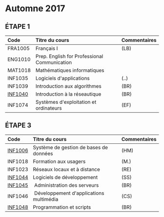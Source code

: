 # Automne 2017

## ÉTAPE 1

|     Code	                                                     | Titre du cours                               | Commentaires           |
|:---------------------------------------------------------------|:-------------------------------------------- |:-----------------------| 
| FRA1005	                                                       | Français I                                   | (LB)                   |
| ENG1010	                                                       | Prep. English for Professional Communication |                        |
| MAT1018	                                                       | Mathématiques informatiques                  |                        |
| INF1035	                                                       | Logiciels d'applications                     | (..)                   |
| INF1039	                                                       | Introduction aux algorithmes                 | (BR)                   |
| [INF1040](https://github.com/CollegeBoreal/INF1040-201-17A-02) | Introduction à la réseautique                | (BR)                   |
| INF1074	                                                       | Systèmes d'exploitation et ordinateurs       | (EF)                   |

## ÉTAPE 3

|     Code	                                                     | Titre du cours                               | Commentaires           |
|:---------------------------------------------------------------|:-------------------------------------------- |:-----------------------| 
| [INF1006](https://github.com/CollegeBoreal/INF1006-201-17A-02) |	Système de gestion de bases de données      |  (HM)                  |
| INF1018                                                        | Formation aux usagers                        |  (M.)                  |
| INF1023                                                        | Réseaux locaux et à distance                 |  (RE)                  |
| [INF1044](https://github.com/CollegeBoreal/INF1044-17A)        | Logiciels de développement                   |  (SS)                  |
| [INF1045](https://github.com/CollegeBoreal/INF1045-17A)        | Administration des serveurs                  |  (BR)                  |
| INF1046                                                        | Développement d'applications multimédia      |  (CS)                  |
| [INF1048](https://github.com/CollegeBoreal/INF1048-17A)        | Programmation et scripts                     |  (BR)                  |


